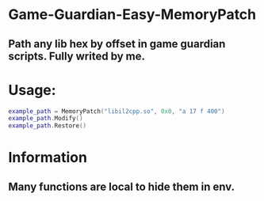 # Game-Guardian-Easy-MemoryPatch
## Path any lib hex by offset in game guardian scripts. Fully writed by me.
# Usage:
```lua
example_path = MemoryPatch("libil2cpp.so", 0x0, "a 17 f 400")
example_path.Modify()
example_path.Restore()
```
# Information
## Many functions are local to hide them in env.
